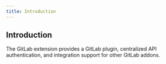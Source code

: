 ```yaml
---
title: Introduction 
---
```


## Introduction

The GitLab extension provides a GitLab plugin, centralized API authentication, and integration support for other GitLab addons. 
